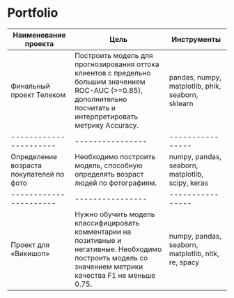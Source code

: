 # Portfolio
| Наименование проекта | Цель           | Инструменты    |
|----------------------|----------------|----------------|
| Финальный проект Телеком | Построить модель для прогнозирования оттока клиентов с предельно большим значением ROC-AUC (>=0.85), дополнительно посчитать и интерпретировать метрику Accuracy. | pandas, numpy, matplotlib, phik, seaborn, sklearn |
|----------------------|----------------|----------------|
| Определение возраста покупателей по фото | Необходимо построить модель, способную определять возраст людей по фотографиям. | numpy, pandas, seaborn, matplotlib, scipy, keras |
|----------------------|----------------|----------------|
| Проект для «Викишоп» | Нужно обучить модель классифицировать комментарии на позитивные и негативные. Необходимо построить модель со значением метрики качества F1 не меньше 0.75. | numpy, pandas, seaborn, matplotlib, nltk, re, spacy |
